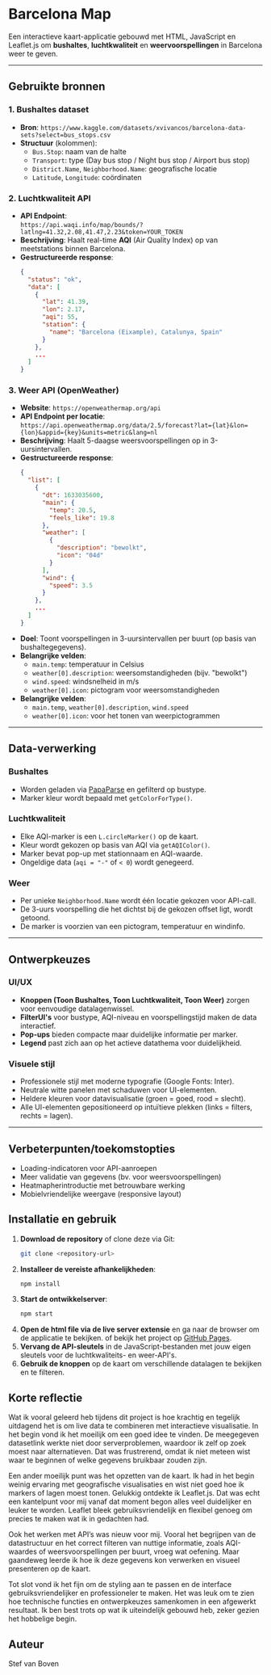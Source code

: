 
# Barcelona Map

Een interactieve kaart-applicatie gebouwd met HTML, JavaScript en Leaflet.js om **bushaltes**, **luchtkwaliteit** en **weervoorspellingen** in Barcelona weer te geven.  

---

## Gebruikte bronnen

### 1. **Bushaltes dataset**
- **Bron**: `https://www.kaggle.com/datasets/xvivancos/barcelona-data-sets?select=bus_stops.csv`  
- **Structuur** (kolommen):
  - `Bus.Stop`: naam van de halte
  - `Transport`: type (Day bus stop / Night bus stop / Airport bus stop)
  - `District.Name`, `Neighborhood.Name`: geografische locatie
  - `Latitude`, `Longitude`: coördinaten

### 2. **Luchtkwaliteit API**
- **API Endpoint**:  
  `https://api.waqi.info/map/bounds/?latlng=41.32,2.08,41.47,2.23&token=YOUR_TOKEN`
- **Beschrijving**: Haalt real-time **AQI** (Air Quality Index) op van meetstations binnen Barcelona.
- **Gestructureerde response**:
  ```json
  {
    "status": "ok",
    "data": [
      {
        "lat": 41.39,
        "lon": 2.17,
        "aqi": 55,
        "station": {
          "name": "Barcelona (Eixample), Catalunya, Spain"
        }
      },
      ...
    ]
  }
  ```

### 3. **Weer API (OpenWeather)**
- **Website**: `https://openweathermap.org/api`
- **API Endpoint per locatie**: `https://api.openweathermap.org/data/2.5/forecast?lat={lat}&lon={lon}&appid={key}&units=metric&lang=nl`
- **Beschrijving**: Haalt 5-daagse weersvoorspellingen op in 3-uursintervallen.
- **Gestructureerde response**:
  ```json
  {
    "list": [
      {
        "dt": 1633035600,
        "main": {
          "temp": 20.5,
          "feels_like": 19.8
        },
        "weather": [
          {
            "description": "bewolkt",
            "icon": "04d"
          }
        ],
        "wind": {
          "speed": 3.5
        }
      },
      ...
    ]
  }
  ```
- **Doel**: Toont voorspellingen in 3-uursintervallen per buurt (op basis van bushaltegegevens).
- **Belangrijke velden**:
  - `main.temp`: temperatuur in Celsius
  - `weather[0].description`: weersomstandigheden (bijv. "bewolkt")
  - `wind.speed`: windsnelheid in m/s
  - `weather[0].icon`: pictogram voor weersomstandigheden
- **Belangrijke velden**:
  - `main.temp`, `weather[0].description`, `wind.speed`
  - `weather[0].icon`: voor het tonen van weerpictogrammen

---

## Data-verwerking

### Bushaltes
- Worden geladen via [PapaParse](https://www.papaparse.com/) en gefilterd op bustype.
- Marker kleur wordt bepaald met `getColorForType()`.

### Luchtkwaliteit
- Elke AQI-marker is een `L.circleMarker()` op de kaart.
- Kleur wordt gekozen op basis van AQI via `getAQIColor()`.
- Marker bevat pop-up met stationnaam en AQI-waarde.
- Ongeldige data (`aqi = "-"` of `< 0`) wordt genegeerd.

### Weer
- Per unieke `Neighborhood.Name` wordt één locatie gekozen voor API-call.
- De 3-uurs voorspelling die het dichtst bij de gekozen offset ligt, wordt getoond.
- De marker is voorzien van een pictogram, temperatuur en windinfo.

---

## Ontwerpkeuzes

### UI/UX
- **Knoppen (Toon Bushaltes, Toon Luchtkwaliteit, Toon Weer)** zorgen voor eenvoudige datalagenwissel.
- **FilterUI's** voor bustype, AQI-niveau en voorspellingstijd maken de data interactief.
- **Pop-ups** bieden compacte maar duidelijke informatie per marker.
- **Legend** past zich aan op het actieve datathema voor duidelijkheid.

### Visuele stijl
- Professionele stijl met moderne typografie (Google Fonts: Inter).
- Neutrale witte panelen met schaduwen voor UI-elementen.
- Heldere kleuren voor datavisualisatie (groen = goed, rood = slecht).
- Alle UI-elementen gepositioneerd op intuïtieve plekken (links = filters, rechts = lagen).

---

## Verbeterpunten/toekomstopties
- Loading-indicatoren voor API-aanroepen
- Meer validatie van gegevens (bv. voor weersvoorspellingen)
- Heatmapherintroductie met betrouwbare werking
- Mobielvriendelijke weergave (responsive layout)

## Installatie en gebruik
1. **Download de repository** of clone deze via Git:
   ```bash
   git clone <repository-url>
   ```
2. **Installeer de vereiste afhankelijkheden**:
   ```bash
   npm install
   ```
3. **Start de ontwikkelserver**:
   ```bash
   npm start
   ```
4. **Open de html file via de live server extensie** en ga naar de browser om de applicatie te bekijken. of bekijk het project op [GitHub Pages](https://pgm-stefvanboven.github.io/Datavisualisatie-Barcelona-Live-API-data/https://yourusername.github.io/barcelona-map/).
5. **Vervang de API-sleutels** in de JavaScript-bestanden met jouw eigen sleutels voor de luchtkwaliteits- en weer-API's.
6. **Gebruik de knoppen** op de kaart om verschillende datalagen te bekijken en te filteren.

## Korte reflectie
Wat ik vooral geleerd heb tijdens dit project is hoe krachtig en tegelijk uitdagend het is om live data te combineren met interactieve visualisatie. In het begin vond ik het moeilijk om een goed idee te vinden. De meegegeven datasetlink werkte niet door serverproblemen, waardoor ik zelf op zoek moest naar alternatieven. Dat was frustrerend, omdat ik niet meteen wist waar te beginnen of welke gegevens bruikbaar zouden zijn.

Een ander moeilijk punt was het opzetten van de kaart. Ik had in het begin weinig ervaring met geografische visualisaties en wist niet goed hoe ik markers of lagen moest tonen. Gelukkig ontdekte ik Leaflet.js. Dat was echt een kantelpunt voor mij vanaf dat moment begon alles veel duidelijker en leuker te worden. Leaflet bleek gebruiksvriendelijk en flexibel genoeg om precies te maken wat ik in gedachten had.

Ook het werken met API’s was nieuw voor mij. Vooral het begrijpen van de datastructuur en het correct filteren van nuttige informatie, zoals AQI-waardes of weersvoorspellingen per buurt, vroeg wat oefening. Maar gaandeweg leerde ik hoe ik deze gegevens kon verwerken en visueel presenteren op de kaart.

Tot slot vond ik het fijn om de styling aan te passen en de interface gebruiksvriendelijker en professioneler te maken. Het was leuk om te zien hoe technische functies en ontwerpkeuzes samenkomen in een afgewerkt resultaat. Ik ben best trots op wat ik uiteindelijk gebouwd heb, zeker gezien het hobbelige begin.

## Auteur
Stef van Boven